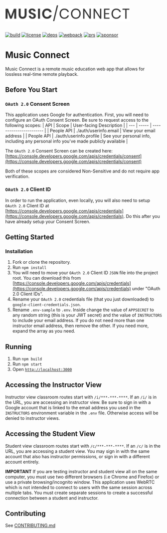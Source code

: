 <div align="left">
  <a href="https://github.com/funkybunch/music-connect">
    <img src="https://raw.githubusercontent.com/funkybunch/music-connect/main/src/img/music-connect.svg" width="400" alt="Music Connect Logo"/>
  </a>
  <br>
  <br>
  
[![build][build]][build-url]
[![license][license]][license-url]
[![deps][deps]][deps-url]
[![webpack][webpack]][webpack-url]
[![prs][prs]][prs-url]
[![sponsor][sponsor]][sponsor-url]
  
  
  # Music Connect
  <p>
    Music Connect is a remote music education web app that allows for lossless real-time remote playback.
  </p>
</div>

## Before You Start
### `OAuth 2.0` Consent Screen
This application uses Google for authentication.  First, you will need to configure an OAuth Consent Screen.  Be sure to request access to the following scopes:
| API | Scope | User-facing Description |
| --- | ----- | ----------------------- |
| People API | ./auth/userinfo.email | View your email address |
| People API | ./auth/userinfo.profile | See your personal info, including any personal info you've made publicly available |

The `OAuth 2.0` Consent Screen can be created here: [https://console.developers.google.com/apis/credentials/consent](https://console.developers.google.com/apis/credentials/consent)

Both of these scopes are considered Non-Sensitive and do not require app verification.

### `OAuth 2.0` Client ID
In order to run the application, even locally, you will also need to setup `OAuth 2.0` Client ID at [https://console.developers.google.com/apis/credentials](https://console.developers.google.com/apis/credentials).  Do this after you have already setup your Consent Screen.

## Getting Started
### Installation
1. Fork or clone the repository.
2. Run `npm install`
3. You will need to move your `OAuth 2.0` Client ID `JSON` file into the project root.  You can download this from [https://console.developers.google.com/apis/credentials](https://console.developers.google.com/apis/credentials) under "OAuth 2.0 Client IDs".
4. Rename your `OAuth 2.0` credentials file (that you just downloaded) to `google-client-credentials.json`.
5. Rename `.env-sample` to `.env`.  Inside change the value of `APPSECRET` to any random string (this is your JWT secret) and the value of `INSTRUCTORS` to include your email address.  If you do not need more than one instructor email address, then remove the other.  If you need more, expand the array as you need.

## Running
1. Run `npm build`
2. Run `npm start`
3. Open [`http://localhost:3000`](http://localhost:3000)

## Accessing the Instructor View
Instructor view classroom routes start with `/i/***-***-****`.  If an `/i/` is in the URL, you are accessing an instructor view.  Be sure to sign in with a Google account that is linked to the email address you used in the `INSTRUCTORS` environment variable in the `.env` file.  Otherwise access will be denied to instructor views.

## Accessing the Student View
Student view classroom routes start with `/c/***-***-****`.  If an `/c/` is in the URL, you are accessing a student view.  You may sign in with the same account that also has instructor permissions, or sign in with a different account entirely.

**IMPORTANT**
If you are testing instructor and student view all on the same computer, you must use two different browsers (i.e Chrome and Firefox) or use a private browsing/incognito window.  This application uses WebRTC which is not intended to connect to users with the same session across multiple tabs.  You must create separate sessions to create a successful connection between a student and instructor.


## Contributing
See [CONTRIBUTING.md](https://github.com/funkybunch/music-connect/blob/main/CONTRIBUTING.md)

[build]: https://github.com/funkybunch/music-connect/workflows/NPM%20Build%20Test/badge.svg
[build-url]: https://github.com/funkybunch/music-connect/actions?query=workflow%3A%22NPM+Build+Test%22
[deps]: https://img.shields.io/david/funkybunch/music-connect.svg
[deps-url]: https://david-dm.org/funkybunch/music-connect
[prs]: https://img.shields.io/badge/PRs-welcome-brightgreen.svg
[prs-url]: https://github.com/funkybunch/music-connect/blob/main/CONTRIBUTING.md
[license]: https://img.shields.io/github/license/funkybunch/music-connect
[license-url]: https://github.com/funkybunch/music-connect/blob/main/LICENSE
[sponsor]: https://img.shields.io/badge/sponsor-%2410-brightgreen
[sponsor-url]: https://github.com/sponsors/funkybunch
[webpack]: https://img.shields.io/github/package-json/dependency-version/funkybunch/music-connect/webpack
[webpack-url]: https://npmjs.org/package/webpack/
